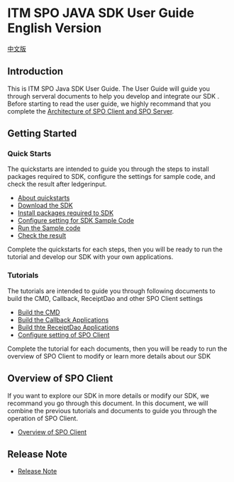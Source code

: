 # ITM SPO JAVA SDK User Guide English Version

[中文版](./README_ZH.md)

## Introduction

This is ITM SPO Java SDK User Guide. The User Guide will guide you through serveral documents to help you develop and integrate our SDK . Before starting to read the user guide, we highly recommand that you complete the [Architecture of SPO Client and SPO Server](https://github.com/itrustmachines/itm-spo-sdk-doc).

## Getting Started

### Quick Starts

The quickstarts are intended to guide you through the steps to install packages required to SDK, configure the settings for sample code, and check the result after ledgerinput.

- [About quickstarts](./doc/quick_start_en.md)
- [Download the SDK](./doc/quick_start_en.md#1-download-the-sdk)
- [Install packages required to SDK](./doc/quick_start_en.md#2-install-packages-required-to-sdk)
- [Configure setting for SDK Sample Code](./doc/quick_start_en.md#3-configure-the-settings-for-sample-code)
- [Run the Sample code](./doc/quick_start_en.md#4-run-the-sample-code)
- [Check the result](./doc/quick_start_en.md#5-check-the-result)

Complete the quickstarts for each steps, then you will be ready to run the tutorial and develop our SDK with your own applications.

### Tutorials

The tutorials are intended to guide you through following documents to build the CMD, Callback, ReceiptDao and other SPO Client settings

- [Build the CMD](./doc/cmd_en.md)
- [Build the Callback Applications](./doc/callback_en.md)
- [Build thte ReceiptDao Applications](./doc/receiptDao_en.md)
- [Configure setting of SPO Client](./doc/other_setting_en.md)

Complete the tutorial for each documents, then you will be ready to run the overview of SPO Client to modify or learn more details about our SDK

## Overview of SPO Client

If you want to explore our SDK in more details or modify our SDK, we recommand you go through this document. In this document, we will combine the previous tutorials and documents to guide you through the operation of SPO Client.

- [Overview of SPO Client](./doc/summary_en.md)

## Release Note
- [Release Note](./doc/release_note.md)